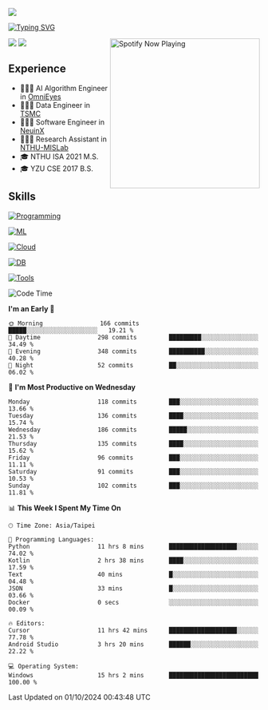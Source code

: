 ![](https://komarev.com/ghpvc/?username=peter0512lee&color=ff69b4)

[![Typing SVG](https://readme-typing-svg.herokuapp.com?color=F742BA&size=20&lines=Hi!+I'm+JYL)](https://git.io/typing-svg)

[<img src="https://spotify-now-playing.peter0512lee.vercel.app/api/spotify-playing" alt="Spotify Now Playing" width="300" align="right" />](https://open.spotify.com/user/21iyoswqgnkoe7peuesmqnhgy)

![](https://leetcard.jacoblin.cool/peter0512lee?theme=dark)
![](https://github-readme-activity-graph.vercel.app/graph?username=peter0512lee&theme=github)

## Experience
- 🧑🏻‍💻 AI Algorithm Engineer in [OmniEyes](https://www.theomnieyes.com/)
- 🧑🏻‍💻 Data Engineer in [TSMC](https://www.tsmc.com/)
- 🧑🏻‍💻 Software Engineer in [NeuinX](https://neuinx.com/)
- 🧑🏻‍💻 Research Assistant in [NTHU-MISLab](https://mislab.cs.nthu.edu.tw/)
- 🎓 NTHU ISA 2021 M.S.
- 🎓 YZU CSE 2017 B.S.

## Skills
[![Programming](https://skillicons.dev/icons?i=cpp,py,kotlin)](https://skillicons.dev)

[![ML](https://skillicons.dev/icons?i=pytorch,opencv,sklearn)](https://skillicons.dev)

<!-- [![Web](https://skillicons.dev/icons?i=html,css,react,tailwind,nodejs,vite)](https://skillicons.dev) -->

[![Cloud](https://skillicons.dev/icons?i=aws,azure,docker,k8s)](https://skillicons.dev)

[![DB](https://skillicons.dev/icons?i=postgresql,firebase,sqlite,mongodb)](https://skillicons.dev)

[![Tools](https://skillicons.dev/icons?i=git,github,githubactions,vscode,postman,anaconda,androidstudio)](https://skillicons.dev)

<!--
<table><tr><td valign="top" width="50%">

<img src="https://github-readme-stats-sigma-five.vercel.app/api?username=peter0512lee&hide_border=true&show_icons=true&locale=en&layout=compact&theme=dracula" align="left" style="width: 100%" />

</td><td valign="top" width="50%">

<img src="https://github-readme-stats-sigma-five.vercel.app/api/top-langs?username=peter0512lee&hide_border=true&show_icons=true&locale=en&layout=compact&theme=dracula" align="left" style="width: 100%" />

</td></tr></table>  
-->

<!--START_SECTION:waka-->
![Code Time](http://img.shields.io/badge/Code%20Time-1%2C310%20hrs%202%20mins-blue)

**I'm an Early 🐤** 

```text
🌞 Morning                166 commits         █████░░░░░░░░░░░░░░░░░░░░   19.21 % 
🌆 Daytime                298 commits         █████████░░░░░░░░░░░░░░░░   34.49 % 
🌃 Evening                348 commits         ██████████░░░░░░░░░░░░░░░   40.28 % 
🌙 Night                  52 commits          ██░░░░░░░░░░░░░░░░░░░░░░░   06.02 % 
```
📅 **I'm Most Productive on Wednesday** 

```text
Monday                   118 commits         ███░░░░░░░░░░░░░░░░░░░░░░   13.66 % 
Tuesday                  136 commits         ████░░░░░░░░░░░░░░░░░░░░░   15.74 % 
Wednesday                186 commits         █████░░░░░░░░░░░░░░░░░░░░   21.53 % 
Thursday                 135 commits         ████░░░░░░░░░░░░░░░░░░░░░   15.62 % 
Friday                   96 commits          ███░░░░░░░░░░░░░░░░░░░░░░   11.11 % 
Saturday                 91 commits          ███░░░░░░░░░░░░░░░░░░░░░░   10.53 % 
Sunday                   102 commits         ███░░░░░░░░░░░░░░░░░░░░░░   11.81 % 
```


📊 **This Week I Spent My Time On** 

```text
🕑︎ Time Zone: Asia/Taipei

💬 Programming Languages: 
Python                   11 hrs 8 mins       ███████████████████░░░░░░   74.02 % 
Kotlin                   2 hrs 38 mins       ████░░░░░░░░░░░░░░░░░░░░░   17.59 % 
Text                     40 mins             █░░░░░░░░░░░░░░░░░░░░░░░░   04.48 % 
JSON                     33 mins             █░░░░░░░░░░░░░░░░░░░░░░░░   03.66 % 
Docker                   0 secs              ░░░░░░░░░░░░░░░░░░░░░░░░░   00.09 % 

🔥 Editors: 
Cursor                   11 hrs 42 mins      ███████████████████░░░░░░   77.78 % 
Android Studio           3 hrs 20 mins       ██████░░░░░░░░░░░░░░░░░░░   22.22 % 

💻 Operating System: 
Windows                  15 hrs 2 mins       █████████████████████████   100.00 % 
```


 Last Updated on 01/10/2024 00:43:48 UTC
<!--END_SECTION:waka-->


<!--
**peter0512lee/peter0512lee** is a ✨ _special_ ✨ repository because its `README.md` (this file) appears on your GitHub profile.


